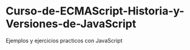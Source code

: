 # Curso-de-ECMAScript-Historia-y-Versiones-de-JavaScript
 Ejemplos y ejercicios practicos con JavaScript 
